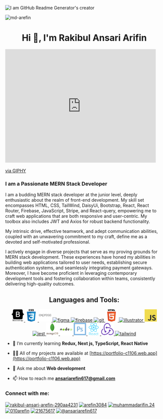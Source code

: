 ![I am GitHub Readme Generator's creator](https://i.ibb.co/SnFLghM/Black-Minimalist-Finance-Manager-Linked-In-Banner.png)

<p align="left"> <img src="https://komarev.com/ghpvc/?username=md-arefin&label=Profile%20views&color=0e75b6&style=flat" alt="md-arefin" /> </p>

<h1 align="center">Hi 👋, I'm Rakibul Ansari Arifin</h1>

<iframe src="https://giphy.com/embed/qgQUggAC3Pfv687qPC" width="480" height="360" frameBorder="0" class="giphy-embed" allowFullScreen></iframe><p><a href="https://giphy.com/gifs/dommespace-domme-space-programador-qgQUggAC3Pfv687qPC">via GIPHY</a></p>
<h3 align="left">I am a Passionate MERN Stack Developer</h3>

<p>
  I am a budding MERN stack developer at the junior level, deeply enthusiastic about the realm of front-end development. My skill set encompasses HTML, CSS, TailWind, DaisyUi, Bootstrap, React, React Router, Firebase, JavaScript, Stripe, and React-query, empowering me to craft web applications that are both responsive and user-centric. My toolbox also includes JWT and Axios for robust backend functionality.

My intrinsic drive, effective teamwork, and adept communication abilities, coupled with an unwavering commitment to my craft, define me as a devoted and self-motivated professional.

I actively engage in diverse projects that serve as my proving grounds for MERN stack development. These experiences have honed my abilities in building web applications tailored to user needs, establishing secure authentication systems, and seamlessly integrating payment gateways. Moreover, I have become proficient in leveraging contemporary development tools and fostering collaboration within teams, consistently delivering high-quality outcomes.
</p>

<h2 align="center">Languages and Tools:</h2>
<p align="center"> <a href="https://getbootstrap.com" target="_blank" rel="noreferrer"> <img src="https://raw.githubusercontent.com/devicons/devicon/master/icons/bootstrap/bootstrap-plain-wordmark.svg" alt="bootstrap" width="40" height="40"/> </a> <a href="https://www.w3schools.com/css/" target="_blank" rel="noreferrer"> <img src="https://raw.githubusercontent.com/devicons/devicon/master/icons/css3/css3-original-wordmark.svg" alt="css3" width="40" height="40"/> </a> <a href="https://expressjs.com" target="_blank" rel="noreferrer"> <img src="https://raw.githubusercontent.com/devicons/devicon/master/icons/express/express-original-wordmark.svg" alt="express" width="40" height="40"/> </a> <a href="https://www.figma.com/" target="_blank" rel="noreferrer"> <img src="https://www.vectorlogo.zone/logos/figma/figma-icon.svg" alt="figma" width="40" height="40"/> </a> <a href="https://firebase.google.com/" target="_blank" rel="noreferrer"> <img src="https://www.vectorlogo.zone/logos/firebase/firebase-icon.svg" alt="firebase" width="40" height="40"/> </a> <a href="https://git-scm.com/" target="_blank" rel="noreferrer"> <img src="https://www.vectorlogo.zone/logos/git-scm/git-scm-icon.svg" alt="git" width="40" height="40"/> </a> <a href="https://www.w3.org/html/" target="_blank" rel="noreferrer"> <img src="https://raw.githubusercontent.com/devicons/devicon/master/icons/html5/html5-original-wordmark.svg" alt="html5" width="40" height="40"/> </a> <a href="https://www.adobe.com/in/products/illustrator.html" target="_blank" rel="noreferrer"> <img src="https://www.vectorlogo.zone/logos/adobe_illustrator/adobe_illustrator-icon.svg" alt="illustrator" width="40" height="40"/> </a> <a href="https://developer.mozilla.org/en-US/docs/Web/JavaScript" target="_blank" rel="noreferrer"> <img src="https://raw.githubusercontent.com/devicons/devicon/master/icons/javascript/javascript-original.svg" alt="javascript" width="40" height="40"/> </a> <a href="https://jestjs.io" target="_blank" rel="noreferrer"> <img src="https://www.vectorlogo.zone/logos/jestjsio/jestjsio-icon.svg" alt="jest" width="40" height="40"/> </a> <a href="https://www.mongodb.com/" target="_blank" rel="noreferrer"> <img src="https://raw.githubusercontent.com/devicons/devicon/master/icons/mongodb/mongodb-original-wordmark.svg" alt="mongodb" width="40" height="40"/> </a> <a href="https://nodejs.org" target="_blank" rel="noreferrer"> <img src="https://raw.githubusercontent.com/devicons/devicon/master/icons/nodejs/nodejs-original-wordmark.svg" alt="nodejs" width="40" height="40"/> </a> <a href="https://www.photoshop.com/en" target="_blank" rel="noreferrer"> <img src="https://raw.githubusercontent.com/devicons/devicon/master/icons/photoshop/photoshop-line.svg" alt="photoshop" width="40" height="40"/> </a> <a href="https://reactjs.org/" target="_blank" rel="noreferrer"> <img src="https://raw.githubusercontent.com/devicons/devicon/master/icons/react/react-original-wordmark.svg" alt="react" width="40" height="40"/> </a> <a href="https://redux.js.org" target="_blank" rel="noreferrer"> <img src="https://raw.githubusercontent.com/devicons/devicon/master/icons/redux/redux-original.svg" alt="redux" width="40" height="40"/> </a> <a href="https://tailwindcss.com/" target="_blank" rel="noreferrer"> <img src="https://www.vectorlogo.zone/logos/tailwindcss/tailwindcss-icon.svg" alt="tailwind" width="40" height="40"/> </a> </p>

- 🌱 I’m currently learning **Redux, Next js, TypeScript, React Native**

- 👨‍💻 All of my projects are available at [https://portfolio-c1106.web.app](https://portfolio-c1106.web.app)

- 💬 Ask me about **Web development**

- 📫 How to reach me **ansariarefin617@gmail.com**

<h3 align="left">Connect with me:</h3>
<p align="left">
<a href="https://linkedin.com/in/rakibul-ansari-arefin-290aa4231" target="blank"><img align="center" src="https://raw.githubusercontent.com/rahuldkjain/github-profile-readme-generator/master/src/images/icons/Social/linked-in-alt.svg" alt="rakibul-ansari-arefin-290aa4231" height="30" width="40" /></a>
<a href="https://instagram.com/arefin3084" target="blank"><img align="center" src="https://raw.githubusercontent.com/rahuldkjain/github-profile-readme-generator/master/src/images/icons/Social/instagram.svg" alt="arefin3084" height="30" width="40" /></a>
<a href="https://fb.com/muhammadarifin.24" target="blank"><img align="center" src="https://raw.githubusercontent.com/rahuldkjain/github-profile-readme-generator/master/src/images/icons/Social/facebook.svg" alt="muhammadarifin.24" height="30" width="40" /></a>
<a href="https://codepen.io/010arefin" target="blank"><img align="center" src="https://raw.githubusercontent.com/rahuldkjain/github-profile-readme-generator/master/src/images/icons/Social/codepen.svg" alt="010arefin" height="30" width="40" /></a>
<a href="https://stackoverflow.com/users/21675617" target="blank"><img align="center" src="https://raw.githubusercontent.com/rahuldkjain/github-profile-readme-generator/master/src/images/icons/Social/stack-overflow.svg" alt="21675617" height="30" width="40" /></a>
<a href="https://medium.com/@ansariarefin617" target="blank"><img align="center" src="https://raw.githubusercontent.com/rahuldkjain/github-profile-readme-generator/master/src/images/icons/Social/medium.svg" alt="@ansariarefin617" height="30" width="40" /></a>
</p>


